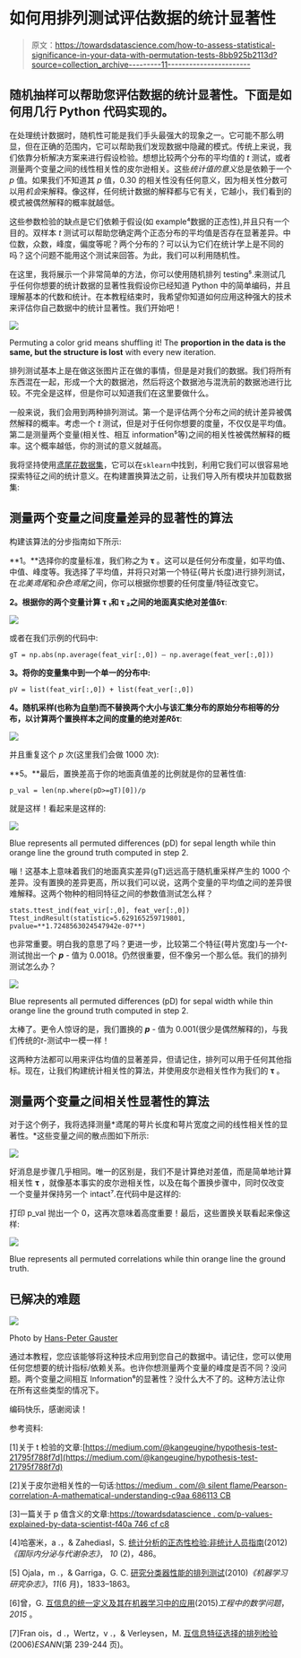 # 如何用排列测试评估数据的统计显著性

> 原文：<https://towardsdatascience.com/how-to-assess-statistical-significance-in-your-data-with-permutation-tests-8bb925b2113d?source=collection_archive---------11----------------------->

## 随机抽样可以帮助您评估数据的统计显著性。下面是如何用几行 Python 代码实现的。

在处理统计数据时，随机性可能是我们手头最强大的现象之一。它可能不那么明显，但在正确的范围内，它可以帮助我们发现数据中隐藏的模式。传统上来说，我们依靠分析解决方案来进行假设检验。想想比较两个分布的平均值的 *t* 测试，或者测量两个变量之间的线性相关性的皮尔逊相关。这些*统计值的意义*总是依赖于一个 *p* 值。如果我们不知道其 *p* 值，0.30 的相关性没有任何意义，因为相关性分数可以用*机会*来解释。像这样，任何统计数据的解释都与它有关，它越小，我们看到的模式被偶然解释的概率就越低。

这些参数检验的缺点是它们依赖于假设(如 example⁴数据的正态性),并且只有一个目的。双样本 *t* 测试可以帮助您确定两个正态分布的平均值是否存在显著差异。中位数，众数，峰度，偏度等呢？两个分布的？可以认为它们在统计学上是不同的吗？这个问题不能用这个测试来回答。为此，我们可以利用随机性。

在这里，我将展示一个非常简单的方法，你可以使用随机排列 testing⁵.来测试几乎任何你想要的统计数据的显著性我假设你已经知道 Python 中的简单编码，并且理解基本的代数和统计。在本教程结束时，我希望你知道如何应用这种强大的技术来评估你自己数据中的统计显著性。我们开始吧！

![](img/90bb33033a5c62ef25c32735836e8444.png)

Permuting a color grid means shuffling it! The **proportion in the data is the same, but the structure is lost** with every new iteration.

排列测试基本上是在做这张图片正在做的事情，但是是对我们的数据。我们将所有东西混在一起，形成一个大的数据池，然后将这个数据池与混洗前的数据池进行比较。不完全是这样，但是你可以知道我们在这里要做什么。

一般来说，我们会用到两种排列测试。第一个是评估两个分布之间的统计差异被偶然解释的概率。考虑一个 *t* 测试，但是对于任何你想要的度量，不仅仅是平均值。第二是测量两个变量(相关性、相互 information⁵等)之间的相关性被偶然解释的概率。这个概率越低，你的测试的意义就越高。

我将坚持使用[鸢尾花数据集](https://scikit-learn.org/stable/auto_examples/datasets/plot_iris_dataset.html)，它可以在`sklearn`中找到，利用它我们可以很容易地探索特征之间的统计意义。在构建置换算法之前，让我们导入所有模块并加载数据集:

## 测量两个变量之间度量差异的显著性的算法

构建该算法的分步指南如下所示:

**1。**选择你的度量标准，我们称之为 **τ** 。这可以是任何分布度量，如平均值、中值、峰度等。我选择了平均值，并将只对第一个特征(萼片长度)进行排列测试，在*北美鸢尾*和*杂色鸢尾*之间，你可以根据你想要的任何度量/特征改变它。

**2。**根据你的两个变量计算 **τ** ₁和 **τ** ₂之间的地面真实绝对差值δ**τ**:

![](img/bce1c7f420afc9dbcf36311a761be1f6.png)

或者在我们示例的代码中:

```
gT = np.abs(np.average(feat_vir[:,0]) — np.average(feat_ver[:,0]))
```

**3。将你的变量集中到一个单一的分布中:**

```
pV = list(feat_vir[:,0]) + list(feat_ver[:,0])
```

**4。**随机采样(也称为[自举](https://machinelearningmastery.com/a-gentle-introduction-to-the-bootstrap-method/))而不替换两个大小与该汇集分布的原始分布相等的分布，以计算两个置换样本之间的度量的绝对差*R*δ**τ**:

![](img/d39e442630e64554710500e382b781d0.png)

并且重复这个 *p* 次(这里我们会做 1000 次):

**5。**最后，置换差高于你的地面真值差的比例就是你的显著性值:

```
p_val = len(np.where(pD>=gT)[0])/p
```

就是这样！看起来是这样的:

![](img/f190c420493f4dcb59f0da4d490ddf28.png)

Blue represents all permuted differences (pD) for sepal length while thin orange line the ground truth computed in step 2.

嘣！这基本上意味着我们的地面真实差异(gT)远远高于随机重采样产生的 1000 个差异。没有置换的差异更高，所以我们可以说，这两个变量的平均值之间的差异很难解释。这两个物种的相同特征之间的参数值测试怎么样？

```
stats.ttest_ind(feat_vir[:,0], feat_ver[:,0])
Ttest_indResult(statistic=5.629165259719801, pvalue=**1.7248563024547942e-07**)
```

也非常重要。明白我的意思了吗？更进一步，比较第二个特征(萼片宽度)与一个*t*-测试抛出一个 ***p*** *-* 值为 0.0018。仍然很重要，但不像另一个那么低。我们的排列测试怎么办？

![](img/587604fb372e9edc5c2aac1bc3f6e278.png)

Blue represents all permuted differences (pD) for sepal width while thin orange line the ground truth computed in step 2.

太棒了。更令人惊讶的是，我们置换的 ***p*** *-* 值为 0.001(很少是偶然解释的)，与我们传统的*t*-测试中一模一样！

这两种方法都可以用来评估均值的显著差异，但请记住，排列可以用于任何其他指标。现在，让我们构建统计相关性的算法，并使用皮尔逊相关性作为我们的 **τ** 。

## 测量两个变量之间相关性显著性的算法

对于这个例子，我将选择测量*鸢尾的萼片长度和萼片宽度之间的线性相关性的显著性。*这些变量之间的散点图如下所示:

![](img/3ce18fdc8c6b6d3c4a4d72883a0ffe9d.png)

好消息是步骤几乎相同。唯一的区别是，我们不是计算绝对差值，而是简单地计算相关性 **τ** ，就像基本事实的皮尔逊相关性，以及在每个置换步骤中，同时仅改变一个变量并保持另一个 intact⁷.在代码中是这样的:

打印 p_val 抛出一个 0，这再次意味着高度重要！最后，这些置换关联看起来像这样:

![](img/5af8f47d84a48dea607b9c1e30581e4f.png)

Blue represents all permuted correlations while thin orange line the ground truth.

## 已解决的难题

![](img/f54ba485f5c9cbb0cf4ec0793fefd6fb.png)

Photo by [Hans-Peter Gauster](https://unsplash.com/@sloppyperfectionist?utm_source=unsplash&utm_medium=referral&utm_content=creditCopyText)

通过本教程，您应该能够将这种技术应用到您自己的数据中。请记住，您可以使用任何您想要的统计指标/依赖关系。也许你想测量两个变量的峰度是否不同？没问题。两个变量之间相互 Information⁶的显著性？没什么大不了的。这种方法让你在所有这些类型的情况下。

编码快乐，感谢阅读！

参考资料:

[1]关于 t 检验的文章:[https://medium.com/@kangeugine/hypothesis-test-21795f788f7d](https://medium.com/@kangeugine/hypothesis-test-21795f788f7d)

[2]关于皮尔逊相关性的一句话:[https://medium . com/@ silent flame/Pearson-correlation-A-mathematical-understanding-c9aa 686113 CB](https://medium.com/@SilentFlame/pearson-correlation-a-mathematical-understanding-c9aa686113cb)

[3]一篇关于 p 值含义的文章:[https://towardsdatascience . com/p-values-explained-by-data-scientist-f40a 746 cf c8](/p-values-explained-by-data-scientist-f40a746cfc8)

[4]哈塞米，a .，& Zahediasl，S. [统计分析的正态性检验:非统计人员指南](https://www.ncbi.nlm.nih.gov/pmc/articles/PMC3693611/)(2012)*《国际内分泌与代谢杂志》*， *10* (2)，486。

[5] Ojala，m .，& Garriga，G. C. [研究分类器性能的排列测试](http://www.jmlr.org/papers/volume11/ojala10a/ojala10a.pdf)(2010)*《机器学习研究杂志》*，*11*(6 月)，1833–1863。

[6]曾，G. [互信息的统一定义及其在机器学习中的应用](http://downloads.hindawi.com/journals/mpe/2015/201874.pdf)(2015)*工程中的数学问题*， *2015* 。

[7]Fran ois，d .，Wertz，v .，& Verleysen，M. [互信息特征选择的排列检验](https://www.researchgate.net/profile/Damien_Francois/publication/221166361_The_permutation_test_for_feature_selection_by_mutual_information/links/004635333fa803025c000000.pdf)(2006)*ESANN*(第 239-244 页)。